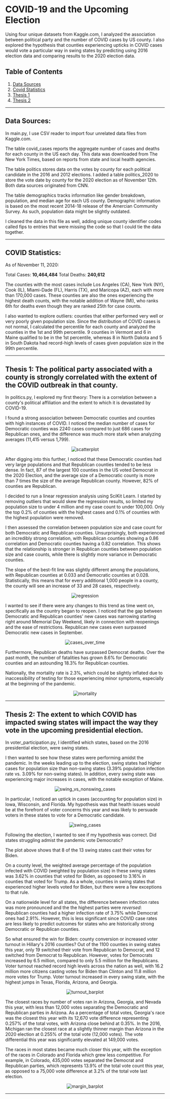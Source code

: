 # COVID-19 and the Upcoming Election

Using four unique datasets from Kaggle.com, I analyzed the association between political party and the number of COVID cases by US county. I also explored the hypothesis that counties experiencing upticks in COVID cases would vote a particular way in swing states by predicting using 2016 election data and comparing results to the 2020 election data. 


## Table of Contents

1. [Data Sources](#data-sources)
2. [Covid Statistics](#covid-statistics)
3. [Thesis 1](#thesis-1-the-political-party-associated-with-a-county-is-strongly-correlated-with-the-extent-of-the-covid-outbreak-in-that-county)
4. [Thesis 2](#thesis-2-the-extent-to-which-covid-has-impacted-swing-states-will-impact-the-way-they-vote-in-the-upcoming-presidential-election)

---
## Data Sources: 

In main.py, I use CSV reader to import four unrelated data files from Kaggle.com. 

The table covid_cases reports the aggregate number of cases and deaths for each county in the US each day. This data was downloaded from The New York Times, based on reports from state and local health agencies.

The table politics stores data on the votes by county for each political candidate in the 2016 and 2012 elections. I added a table politics_2020 to store the vote date by county for the 2020 election as of November 12th. Both data sources originated from CNN.

The table demographics tracks information like gender breakdown, population, and median age for each US county. Demographic information is based on the most recent 2014-18 release of the Amercian Community Survey. As such, population data might be slightly outdated.

I cleaned the data in this file as well, adding unique county identifier codes called fips to entries that were missing the code so that I could tie the data together.    

---
## COVID Statistics: 

As of November 11, 2020:

Total Cases: <strong>10,464,484</strong>
Total Deaths: <strong>240,612</strong>

The counties with the most cases include Los Angeles (CA), New York (NY), Cook (IL), Miami-Dade (FL), Harris (TX), and Maricopa (AZ), each with more than 170,000 cases. These counties are also the ones experiencing the highest death counts, with the notable addition of Wayne (MI), who ranks 6th for deaths even though they are ranked 25th for case counts. 

I also wanted to explore outliers: counties that either performed very well or very poorly given population size. Since the distribution of COVID cases is not normal, I calculated the percentile for each county and analyzed the counties in the 1st and 99th percentile. 9 counties in Vermont and 6 in Maine qualified to be in the 1st percentile, whereas 8 in North Dakota and 5 in South Dakota had record-high levels of cases given population size in the 99th percentile. 

---

## Thesis 1: The political party associated with a county is strongly correlated with the extent of the COVID outbreak in that county. 

In politics.py, I explored my first theory: There is a correlation between a county's political affiliation and the extent to which it is devastated by COVID-19. 

I found a strong association between Democratic counties and counties with high instances of COVID. I noticed the median number of cases for Democratic counties was 2240 cases compared to just 686 cases for Republican ones, and the difference was much more stark when analyzing averages (11,415 versus 1,799). 

<div style="text-align: center">
    <img alt="scatterplot" src="https://user-images.githubusercontent.com/70925521/99011694-adc9e800-251a-11eb-8e22-9c9bb9a6720a.png"/>

</div>

After digging into this further, I noticed that these Democratic counties had very large populations and that Republican counties tended to be less dense. In fact, 87 of the largest 100 counties in the US voted Democrat in the 2020 Election, and the average size of a Democratic county is more than 7 times the size of the average Republican county. However, 82% of counties are Republican.

I decided to run a linear regression analysis using SciKit Learn. I started by removing outliers that would skew the regression results, so limited my population size to under 4 million and my case count to under 100,000. Only the top 0.2% of counties with the highest cases and 0.1% of counties with the highest population were removed. 

I then assessed the correlation between population size and case count for both Democratic and Republican counties. Unsurprisingly, both experienced an incredibly strong correlation, with Republican counties showing a 0.86 correlation and Democratic counties having a 0.82 correlation. This shows that the relationship is stronger in Republican counties between population size and case counts, while there is slightly more variance in Democratic counties. 

The slope of the best-fit line was slightly different among the populations, with Republican counties at 0.033 and Democratic counties at 0.028. Statistically, this means that for every additional 1,000 people in a county, the county will see an increase of 33 and 28 cases, respectively. 

<div style="text-align: center">
    <img alt="regression" src="https://user-images.githubusercontent.com/70925521/99114098-4b2a2800-25be-11eb-8994-63969170034f.png" />

</div>

I wanted to see if there were any changes to this trend as time went on, specifically as the country began to reopen. I noticed that the gap between Democratic and Republican counties' new cases was narrowing starting right around Memorial Day Weekend, likely in connection with reopenings and the ease of restrictions. Republican new cases even surpassed Democratic new cases in September. 

<div style="text-align: center">
    <img alt="cases_over_time" src="https://user-images.githubusercontent.com/70925521/99562140-c06a7400-2995-11eb-8ded-5054aca4bcd0.png" />

</div>

Furthermore, Republican deaths have surpassed Democrat deaths. Over the past month, the number of fatalities has grown 8.6% for Democratic counties and an astounding 18.3% for Republican counties. 

Nationally, the mortality rate is 2.3%, which could be slightly inflated due to inaccessibility of testing for those experiencing minor symptoms, especially at the beginning of the pandemic. 

<div style="text-align: center">
    <img alt="mortality" src="https://user-images.githubusercontent.com/70925521/99321520-01e70c00-283c-11eb-95c9-00a1af20c82c.png" />

</div>

---

## Thesis 2: The extent to which COVID has impacted swing states will impact the way they vote in the upcoming presidential election.

In voter_participation.py, I identified which states, based on the 2016 presidential election, were swing states. 

I then wanted to see how these states were performing amidst the pandemic. In the weeks leading up to the election, swing states had higher cases for population size than non-swing states (3.39% population infection rate vs. 3.09% for non-swing states). In addition, every swing state was experiencing major increases in cases, with the notable exception of Maine. 


<div style="text-align: center">
    <img alt="swing_vs_nonswing_cases" src="https://user-images.githubusercontent.com/70925521/99320444-a3b92980-2839-11eb-9989-b58814271d8c.png" />

</div>

In particular, I noticed an uptick in cases (accounting for population size) in Iowa, Wisconsin, and Florida. My hypothesis was that health issues would be at the forefront of voter concerns this year and was likely to persuade voters in these states to vote for a Democratic candidate.


<div style="text-align: center">
    <img alt="swing_cases" src="https://user-images.githubusercontent.com/70925521/99562153-c2343780-2995-11eb-9c9f-5d67c3a8a643.png" />

</div>

Following the election, I wanted to see if my hypothesis was correct. Did states struggling admist the pandemic vote Democratic? 

The plot above shows that 8 of the 13 swing states cast their votes for Biden. 

On a county level, the weighted average percentage of the population infected with COVID (weighted by population size) in these swing states was 3.62% in counties that voted for Biden, as opposed to 3.16% in counties that voted for Trump. As a whole, counties in swing states that experienced higher levels voted for Biden, but there were a few exceptions to that rule. 

On a nationwide level for all states, the difference between infection rates was more pronounced and the the highest parties were <i>reversed</i>: Republican counties had a higher infection rate of 3.75% while Democrat ones had 2.91%. However, this is less significant since COVID case rates are less likely to predict outcomes for states who are historically strong Democratic or Republican counties. 

So what ensured the win for Biden: county conversion or increased voter turnout in Hillary's 2016 counties? Out of the 1100 counties in swing states this year, only 19 switched their vote from Republican to Democrat, and 12 switched from Democrat to Republican. However, votes for Democrats increased by 6.5 million, compared to only 5.5 million for the Republicans. Voter turnout reached record high levels across the nation as well, with 16.2 million more citizens casting votes for Biden than Clinton and 11.8 million more votes for Trump. Voter turnout increased in every swing state, with the highest jumps in Texas, Florida, Arizona, and Georgia. 


<div style="text-align: center">
    <img alt="turnout_barplot" src="https://user-images.githubusercontent.com/70925521/99293882-3f826f80-2811-11eb-937a-b8fc34f67bc1.png" />

</div>

The closest races by number of votes ran in Arizona, Georgia, and Nevada this year, with less than 12,000 votes separating the Democratic and Republican parties in Arizona. As a percentage of total votes, Georgia's race was the closest this year with its 12,670 vote difference representing 0.257% of the total votes, with Arizona close behind at 0.35%. In the 2016, Michigan ran the closest race at a slightly thinner margin than Arizona in the 2020 election at 0.255% of the total vote (12,000 votes). The vote differential this year was significantly elevated at 149,000 votes. 

The races in most states became much closer this year, with the exception of the races in Colorado and Florida which grew less competitive. For example, in Colorado, 435,000 votes separated the Democrat and Republican parties, which represents 13.9% of the total vote count this year, as opposed to a 75,000 vote difference at 3.2% of the total vote last election. 

<div style="text-align: center">
    <img alt="margin_barplot" src="https://user-images.githubusercontent.com/70925521/99287214-f7128400-2807-11eb-9208-fbdfbabf9dcd.png" />

</div>

---


    


